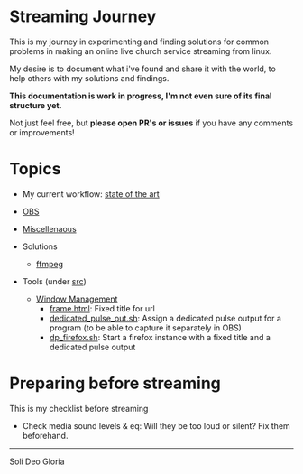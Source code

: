# Streaming Journey

This is my journey in experimenting and finding solutions for common problems in 
making an online live church service streaming from linux.

My desire is to document what i've found and share it with the world,
to help others with my solutions and findings.

**This documentation is work in progress, I'm not even sure of its final structure yet.**

Not just feel free, but **please open PR's or issues** if you have any comments or improvements!

# Topics
 * My current workflow: [state of the art](docs/state_of_the_art.md)
 * [OBS](docs/obs.md)
 * [Miscellenaous](docs/misc.md)
 * Solutions
    * [ffmpeg](docs/solutions/ffmpeg.md)

 * Tools (under [src](src))
    * [Window Management](docs/tools/windowmanagement/index.md)
        * [frame.html](docs/tools/windowmanagement/frame.html.md): Fixed title for url 
        * [dedicated_pulse_out.sh](docs/tools/windowmanagement/dedicated_pulse_out.sh.md): Assign a dedicated pulse output for a program (to be able to capture it separately in OBS) 
        * [dp_firefox.sh](docs/tools/windowmanagement/dp_firefox.sh.md): Start a firefox instance with a fixed title and a dedicated pulse output        
# Preparing before streaming
This is my checklist before streaming

 * Check media sound levels & eq: Will they be too loud or silent? Fix them beforehand.

 
---- 
Soli Deo Gloria